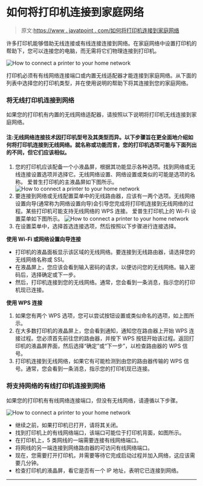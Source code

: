 # 如何将打印机连接到家庭网络

> 原文:[https://www . javatpoint . com/如何将打印机连接到家庭网络](https://www.javatpoint.com/how-to-connect-a-printer-to-your-home-network)

许多打印机能够借助无线连接或有线连接连接到网络。在家庭网络中设置打印机的帮助下，您可以连接您的电脑，而无需将它们物理连接到打印机。

![How to connect a printer to your home network](../Images/e5af6ffc781d4dbc246e26ea05dee454.png)

打印机必须有有线网络连接端口或内置无线适配器才能连接到家庭网络。从下面的列表中选择您的打印机类型，并在使用说明的帮助下将其连接到您的家庭网络。

### 将无线打印机连接到网络

如果您的打印机有内置的无线网络适配器，请按照以下说明将打印机无线连接到家庭网络。

#### 注:无线网络连接技术因打印机型号及其类型而异。以下步骤旨在更全面地介绍如何将打印机连接到无线网络。就名称或功能而言，您的打印机选项可能与下面列出的不同，但它们应该相似。

1.  您的打印机应该配备一个小液晶屏，根据其功能显示各种选项。找到网络或无线连接设置选项并选择它。无线网络设置、网络设置或类似的可能是选项的名称。
    爱普生打印机的主液晶屏如下图所示。
    ![How to connect a printer to your home network](../Images/ba7da3e2534f54fdccab976cfdaec923.png)
2.  要连接到网络或无线配置菜单中的无线路由器，应该有一两个选项。无线网络设置向导(通常称为网络设置向导)会引导您完成将打印机连接到无线网络的过程。某些打印机可能支持无线网络的 WPS 连接。
    爱普生打印机上的 Wi-Fi 设置菜单如下图所示。
    ![How to connect a printer to your home network](../Images/02bde173b87854e35dc6d7c92fa6f8f9.png)
3.  在设置菜单中，选择首选连接选项，然后按照以下步骤进行连接选择。

**使用 Wi-Fi 或网络设置向导连接**

*   打印机的液晶面板显示该区域的无线网络。要连接到无线路由器，请选择您的无线网络名称或 SSI。
*   在液晶屏上，您应该会看到输入密码的请求，以便访问您的无线网络。输入密码后，选择确定或下一步。
*   然后，打印机连接到您的无线网络。通常，您会看到一条消息，指示您的打印机现已连接。

**使用 WPS 连接**

1.  如果您有两个 WPS 选项，您可以尝试按钮设置或类似命名的选项，如上图所示。
2.  在大多数打印机的液晶屏上，您会看到通知，通知您在路由器上开始 WPS 连接过程。您必须首先前往您的路由器，并按下 WPS 按钮开始该过程。返回打印机的液晶屏界面，然后选择“确定”或“下一步”，以检查路由器的 WPS 信号。
3.  打印机连接到无线网络，如果它有可能检测到由您的路由器传输的 WPS 信号。通常，您会看到一条消息，指示您的打印机现已连接。

### 将支持网络的有线打印机连接到网络

如果您的打印机有有线网络连接端口，但没有无线网络，请遵循以下步骤。

![How to connect a printer to your home network](../Images/3561781eda4c17b4eed845e7c88a000e.png)

*   继续之前，如果打印机已打开，请将其关闭。
*   找到打印机上的有线网络端口，该端口可能位于打印机背面，如图所示。
*   在打印机上，5 类网线的一端需要连接有线网络端口。
*   将网线的另一端连接到网络路由器的可访问有线网络端口。
*   现在，您需要打开打印机，并需要等待它完成启动过程并加入网络，这应该需要几分钟。
*   检查打印机的液晶屏，看它是否有一个 IP 地址，表明它已连接到网络。

* * *